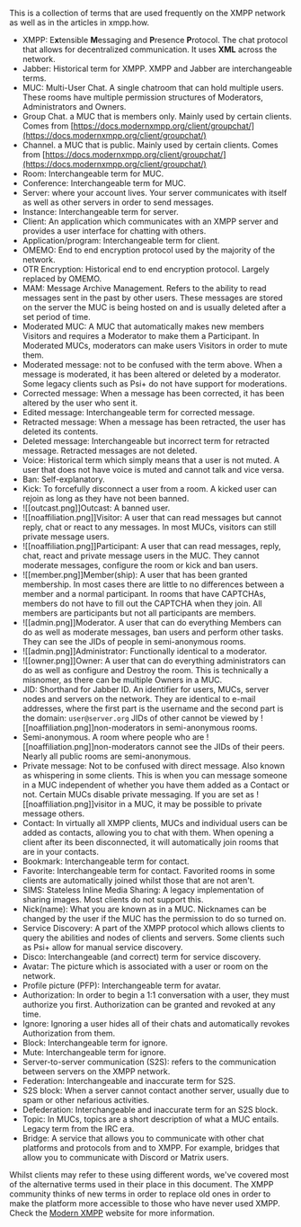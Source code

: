 This is a collection of terms that are used frequently on the XMPP network as well as in the articles in xmpp.how.

- XMPP: E**x**tensible **M**essaging and **P**resence **P**rotocol. The chat protocol that allows for decentralized communication. It uses **XML** across the network.
- Jabber: Historical term for XMPP. XMPP and Jabber are interchangeable terms.
- MUC: Multi-User Chat. A single chatroom that can hold multiple users. These rooms have multiple permission structures of Moderators, Administrators and Owners.
- Group Chat. a MUC that is members only. Mainly used by certain clients. Comes from [https://docs.modernxmpp.org/client/groupchat/](https://docs.modernxmpp.org/client/groupchat/)  
- Channel. a MUC that is public. Mainly used by certain clients. Comes from [https://docs.modernxmpp.org/client/groupchat/](https://docs.modernxmpp.org/client/groupchat/)
- Room: Interchangeable term for MUC.
- Conference: Interchangeable term for MUC.
- Server: where your account lives. Your server communicates with itself as well as other servers in order to send messages.
- Instance: Interchangeable term for server.
- Client: An application which communicates with an XMPP server and provides a user interface for chatting with others.
- Application/program: Interchangeable term for client.
- OMEMO: End to end encryption protocol used by the majority of the network.
- OTR Encryption: Historical end to end encryption protocol. Largely replaced by OMEMO.
- MAM: Message Archive Management. Refers to the ability to read messages sent in the past by other users. These messages are stored on the server the MUC is being hosted on and is usually deleted after a set period of time.
- Moderated MUC: A MUC that automatically makes new members Visitors and requires a Moderator to make them a Participant. In Moderated MUCs, moderators can make users Visitors in order to mute them.
- Moderated message: not to be confused with the term above. When a message is moderated, it has been altered or deleted by a moderator. Some legacy clients such as Psi+ do not have support for moderations.
- Corrected message: When a message has been corrected, it has been altered by the user who sent it.
- Edited message: Interchangeable term for corrected message.
- Retracted message: When a message has been retracted, the user has deleted its contents.
- Deleted message: Interchangeable but incorrect term for retracted message. Retracted messages are not deleted.
- Voice: Historical term which simply means that a user is not muted. A user that does not have voice is muted and cannot talk and vice versa.
- Ban: Self-explanatory.
- Kick: To forcefully disconnect a user from a room. A kicked user can rejoin as long as they have not been banned.
- ![[outcast.png]]Outcast: A banned user.
- ![[noaffiliation.png]]Visitor: A user that can read messages but cannot reply, chat or react to any messages. In most MUCs, visitors can still private message users.
- ![[noaffiliation.png]]Participant: A user that can read messages, reply, chat, react and private message users in the MUC. They cannot moderate messages, configure the room or kick and ban users.
- ![[member.png]]Member(ship): A user that has been granted membership. In most cases there are little to no differences between a member and a normal participant. In rooms that have CAPTCHAs, members do not have to fill out the CAPTCHA when they join. All members are participants but not all participants are members.
- ![[admin.png]]Moderator. A user that can do everything Members can do as well as moderate messages, ban users and perform other tasks. They can see the JIDs of people in semi-anonymous rooms.
- ![[admin.png]]Administrator: Functionally identical to a moderator.
- ![[owner.png]]Owner: A user that can do everything administrators can do as well as configure and Destroy the room. This is technically a misnomer, as there can be multiple Owners in a MUC.
- JID:  Shorthand for Jabber ID. An identifier for users, MUCs, server nodes and servers on the network. They are identical to e-mail addresses, where the first part is the username and the second part is the domain:
  `user@server.org`
  JIDs of other cannot be viewed by ![[noaffiliation.png]]non-moderators in semi-anonymous rooms.
- Semi-anonymous. A room where people who are ![[noaffiliation.png]]non-moderators cannot see the JIDs of their peers. Nearly all public rooms are semi-anonymous.
- Private message: Not to be confused with direct message. Also known as whispering in some clients. This is when you can message someone in a MUC independent of whether you have them added as a Contact or not. Certain MUCs disable private messaging. If you are set as ![[noaffiliation.png]]visitor in a MUC, it may be possible to private message others.
- Contact: In virtually all XMPP clients, MUCs and individual users can be added as contacts, allowing you to chat with them. When opening a client after its been disconnected, it will automatically join rooms that are in your contacts.
- Bookmark: Interchangeable term for contact.
- Favorite: Interchangeable term for contact. Favorited rooms in some clients are automatically joined whilst those that are not aren't.
- SIMS: Stateless Inline Media Sharing: A legacy implementation of sharing images. Most clients do not support this.
- Nick(name): What you are known as in a MUC. Nicknames can be changed by the user if the MUC has the permission to do so turned on.
- Service Discovery: A part of the XMPP protocol which allows clients to query the abilities and nodes of clients and servers. Some clients such as Psi+ allow for manual service discovery.
- Disco: Interchangeable (and correct) term for service discovery.
- Avatar: The picture which is associated with a user or room on the network.
- Profile picture (PFP): Interchangeable term for avatar.
- Authorization: In order to begin a 1:1 conversation with a user, they must authorize you first. Authorization can be granted and revoked at any time.
- Ignore: Ignoring a user hides all of their chats and automatically revokes Authorization from them.
- Block: Interchangeable term for ignore.
- Mute: Interchangeable term for ignore.
- Server-to-server communication (S2S): refers to the communication between servers on the XMPP network.
- Federation: Interchangeable and inaccurate term for S2S.
- S2S block: When a server cannot contact another server, usually due to spam or other nefarious activities.
- Defederation: Interchangeable and inaccurate term for an S2S block.
- Topic: In MUCs, topics are a short description of what a MUC entails. Legacy term from the IRC era.
- Bridge: A service that allows you to communicate with other chat platforms and protocols from and to XMPP. For example, bridges that allow you to communicate with Discord or Matrix users.  

Whilst clients may refer to these using different words, we've covered most of the alternative terms used in their place in this document. The XMPP community thinks of new terms in order to replace old ones in order to make the platform more accessible to those who have never used XMPP. Check the [Modern XMPP](https://docs.modernxmpp.org/client/groupchat/) website for more information.